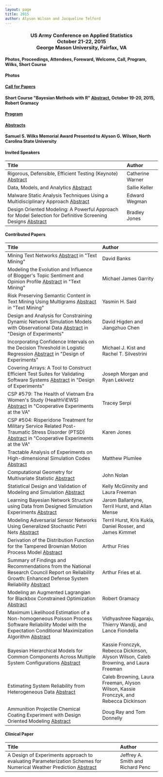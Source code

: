```yaml
---
layout: page
title: 2015
author: Alyson Wilson and Jacqueline Telford
---
```

<div align="center"><h3>US Army Conference on Applied Statistics<br>
October 21-22, 2015<br>
George Mason University, Fairfax, VA</h3></div>

#### Photos, Proceedings, Attendees, Foreward, Welcome, Call, Program, Wilks, Short Course

#### Photos

#### [Call for Papers](https://alysongwilson.github.io/ACAS/DOE7/CASD2Call_for_Papers.pdf#page=1)

#### Short Course "Bayesian Methods with R" [Abstract](https://alysongwilson.github.io/ACAS/DOE7/CASD2TutorialAbstract.pdf#page=1), October 19-20, 2015, Robert Gramacy

#### [Program](https://alysongwilson.github.io/ACAS/DOE7/CASD2Program.pdf#page=1)

#### [Abstracts](https://alysongwilson.github.io/ACAS/DOE7/CASD2Abstracts.pdf#page=1)

#### Samuel S. Wilks Memorial Award Presented to Alyson G. Wilson, North Carolina State University  

#### Invited Speakers

| Title | Author |
| :--- | :--- |
| Rigorous, Defensible, Efficient Testing (Keynote) [Abstract](https://alysongwilson.github.io/ACAS/DOE7/CASD2Abstracts.pdf#page=1) | Catherine Warner |
| Data, Models, and Analytics [Abstract](https://alysongwilson.github.io/ACAS/DOE7/CASD2Abstracts.pdf#page=2) | Sallie Keller |
| Malware Static Analysis Techniques Using a Multidisciplinary Approach [Abstract](https://alysongwilson.github.io/ACAS/DOE7/CASD2Abstracts.pdf#page=3) | Edward Wegman |
| Design Oriented Modeling: A Powerful Approach for Model Selection for Definitive Screening Designs [Abstract](https://alysongwilson.github.io/ACAS/DOE7/CASD2Abstracts.pdf#page=4) | Bradley Jones |

#### Contributed Papers

| Title | Author |
| :--- | :--- |
 | Mining Text Networks [Abstract](https://alysongwilson.github.io/ACAS/DOE7/CASD2Abstracts.pdf#page=5) in "Text Mining" | David Banks |
| Modeling the Evolution and Influence of Blogger's Topic Sentiment and Opinion Profile [Abstract](https://alysongwilson.github.io/ACAS/DOE7/CASD2Abstracts.pdf#page=6) in "Text Mining" | Michael James Garrity |
| Risk Preserving Semantic Content in Text Mining Using Multigrams [Abstract](https://alysongwilson.github.io/ACAS/DOE7/CASD2Abstracts.pdf#page=7) in "Text Mining" | Yasmin H. Said |
| Design and Analysis for Constraining Dynamic Network Simulation Models with Observational Data [Abstract](https://alysongwilson.github.io/ACAS/DOE7/CASD2Abstracts.pdf#page=8) in "Design of Experiments" | David Higden and Jiangzhuo Chen |
| Incorporating Confidence Intervals on the Decision Threshold in Logistic Regression [Abstract](https://alysongwilson.github.io/ACAS/DOE7/CASD2Abstracts.pdf#page=9) in "Design of Experiments" | Michael J. Kist and Rachel T. Silvestrini |
| Covering Arrays: A Tool to Construct Efficient Test Suites for Validating Software Systems [Abstract](https://alysongwilson.github.io/ACAS/DOE7/CASD2Abstracts.pdf#page=10) in "Design of Experiments" | Joseph Morgan and Ryan Lekivetz |
| CSP #579: The Health of Vietnam Era Women's Study (HealthViEWS) [Abstract](https://alysongwilson.github.io/ACAS/DOE7/CASD2Abstracts.pdf#page=11) in "Cooperative Experiments at the VA" | Tracey Serpi |
| CSP #504: Risperidone Treatment for Military Service Related Post-Traumatic Stress Disorder (PTSD) [Abstract](https://alysongwilson.github.io/ACAS/DOE7/CASD2Abstracts.pdf#page=12) in "Cooperative Experiments at the VA" | Karen Jones |
| Tractable Analysis of Experiments on High-dimensional Simulation Codes [Abstract](https://alysongwilson.github.io/ACAS/DOE7/CASD2Abstracts.pdf#page=13) | Matthew Plumlee |
| Computational Geometry for Multivariate Statistic [Abstract](https://alysongwilson.github.io/ACAS/DOE7/CASD2Abstracts.pdf#page=14) | John Nolan |
| Statistical Design and Validation of Modeling and Simulation [Abstract](https://alysongwilson.github.io/ACAS/DOE7/CASD2Abstracts.pdf#page=15) | Kelly McGinnity and Laura Freeman |
| Learning Bayesian Network Structure using Data from Designed Simulation Experiments [Abstract](https://alysongwilson.github.io/ACAS/DOE7/CASD2Abstracts.pdf#page=16) | Jarom Ballantyne, Terril Hurst, and Allan Mense |
| Modeling Adversarial Sensor Networks Using Generalized Stochastic Petri Nets [Abstract](https://alysongwilson.github.io/ACAS/DOE7/CASD2Abstracts.pdf#page=17) | Terril Hurst, Kris Kukla, Daniel Rosser, and James Kimmet |
| Derivation of the Distribution Function for the Tampered Brownian Motion Process Model [Abstract](https://alysongwilson.github.io/ACAS/DOE7/CASD2Abstracts.pdf#page=18) | Arthur Fries |
| Summary of Findings and Recommendations from the National Research Council Report on Reliability Growth: Enhanced Defense System Reliability [Abstract](https://alysongwilson.github.io/ACAS/DOE7/CASD2Abstracts.pdf#page=19) | Arthur Fries et al. |
| Modeling an Augmented Lagrangian for Blackbox Constrained Optimization [Abstract](https://alysongwilson.github.io/ACAS/DOE7/CASD2Abstracts.pdf#page=20) | Robert Gramacy |
| Maximum Likelihood Estimation of a Non-homogeneous Poisson Process Software Reliability Model with the Expectation Conditional Maximization Algorithm [Abstract](https://alysongwilson.github.io/ACAS/DOE7/CASD2Abstracts.pdf#page=21) | Vidhyashree Nagaraju, Thierry Wandji, and Lance Fiondella |
| Bayesian Hierarchical Models for Common Components Across Multiple System Configurations [Abstract](https://alysongwilson.github.io/ACAS/DOE7/CASD2Abstracts.pdf#page=22) | Kassie Fronczyk, Rebecca Dickinson, Alyson Wilson, Caleb Browning, and Laura Freeman |
| Estimating System Reliability from Heterogeneous Data [Abstract](https://alysongwilson.github.io/ACAS/DOE7/CASD2Abstracts.pdf#page=23) | Caleb Browning, Laura Freeman, Alyson Wilson, Kassie Fronczyk, and Rebecca Dickinson |
| Ammunition Projectile Chemical Coating Experiment with Design Oriented Modeling [Abstract](https://alysongwilson.github.io/ACAS/DOE7/CASD2Abstracts.pdf#page=27) | Doug Ray and Tom Donnelly |


#### Clinical Paper

| Title | Author |
| :--- | :--- |
| A Design of Experiments approach to evaluating Parameterization Schemes for Numerical Weather Prediction [Abstract](https://alysongwilson.github.io/ACAS/DOE7/CASD2Abstracts.pdf#page=24) | Jeffrey A. Smith and Richard Penc |

